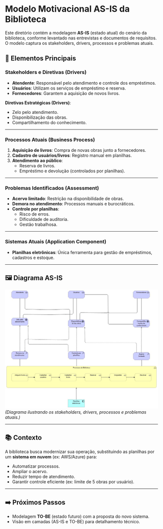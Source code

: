 # Modelo Motivacional AS-IS da Biblioteca

Este diretório contém a modelagem **AS-IS** (estado atual) do cenário da biblioteca, conforme levantado nas entrevistas e documentos de requisitos. O modelo captura os stakeholders, drivers, processos e problemas atuais.

## 📌 Elementos Principais

### **Stakeholders e Diretivas (Drivers)**
- **Atendente**: Responsável pelo atendimento e controle dos empréstimos.
- **Usuários**: Utilizam os serviços de empréstimo e reserva.
- **Fornecedores**: Garantem a aquisição de novos livros.

**Diretivas Estratégicas (Drivers)**:
- Zelo pelo atendimento.
- Disponibilização das obras.
- Compartilhamento do conhecimento.

---

### **Processos Atuais (Business Process)**
1. **Aquisição de livros**: Compra de novas obras junto a fornecedores.
2. **Cadastro de usuários/livros**: Registro manual em planilhas.
3. **Atendimento ao público**:
   - Reserva de livros.
   - Empréstimo e devolução (controlados por planilhas).

---

### **Problemas Identificados (Assessment)**
- **Acervo limitado**: Restrição na disponibilidade de obras.
- **Demora no atendimento**: Processos manuais e burocráticos.
- **Controle por planilhas**: 
  - Risco de erros.
  - Dificuldade de auditoria.
  - Gestão trabalhosa.

---

### **Sistemas Atuais (Application Component)**
- **Planilhas eletrônicas**: Única ferramenta para gestão de empréstimos, cadastros e estoque.

---

## 🖼️ Diagrama AS-IS
![Modelo Motivacional TO-BE](assets/Motivacional%20AS-IS.jpg)   
*(Diagrama ilustrando os stakeholders, drivers, processos e problemas atuais.)*

---

## 📚 Contexto
A biblioteca busca modernizar sua operação, substituindo as planilhas por um **sistema em nuvem** (ex: AWS/Azure) para:
- Automatizar processos.
- Ampliar o acervo.
- Reduzir tempo de atendimento.
- Garantir controle eficiente (ex: limite de 5 obras por usuário).

---

## ➡️ Próximos Passos
- Modelagem **TO-BE** (estado futuro) com a proposta do novo sistema.
- Visão em camadas (AS-IS e TO-BE) para detalhamento técnico.
